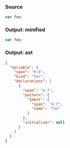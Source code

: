 ### Source
```js parse:stmt
var foo;
```

### Output: minified
```js
var foo;
```

### Output: ast
```json
{
  "Variable": {
    "span": "0:8",
    "kind": "Var",
    "declarations": [
      {
        "span": "4:7",
        "pattern": {
          "Ident": {
            "span": "4:7",
            "name": "foo"
          }
        },
        "initializer": null
      }
    ]
  }
}
```

